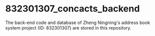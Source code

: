 # 832301307_concacts_backend
The back-end code and database of Zheng Ningning's address book system project (ID: 832301307) are stored in this repository.
